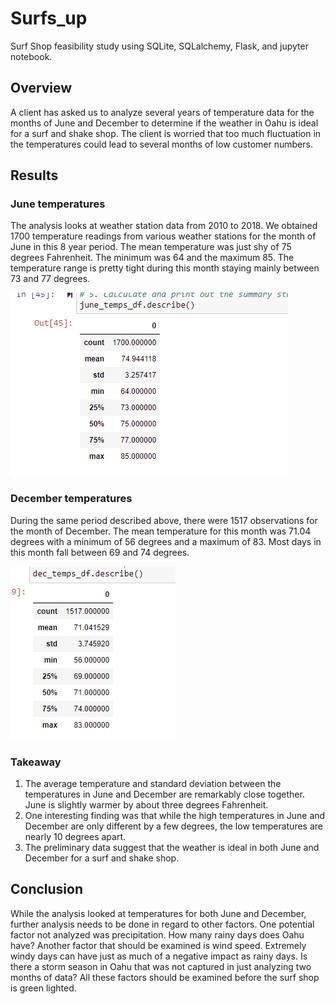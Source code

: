 # Surfs_up
Surf Shop feasibility study using SQLite, SQLalchemy, Flask, and jupyter notebook.

## Overview
A client has asked us to analyze several years of temperature data for the months of June and December to determine if the weather in Oahu is ideal for a surf and shake shop. The client is worried that too much fluctuation in the temperatures could lead to several months of low customer numbers.

## Results

### June temperatures
The analysis looks at weather station data from 2010 to 2018. We obtained 1700 temperature readings from various weather stations for the month of June in this 8 year period. The mean temperature was just shy of 75 degrees Fahrenheit. The minimum was 64 and the maximum 85. The temperature range is pretty tight during this month staying mainly between 73 and 77 degrees.

![june_stats.png](https://github.com/Brooks2210/surfs_up/blob/main/June_temps.png)

### December temperatures

During the same period described above, there were 1517 observations for the month of December. The mean temperature for this month was 71.04 degrees with a minimum of 56 degrees and a maximum of 83. Most days in this month fall between 69 and 74 degrees.

![dec_stats.png](https://github.com/Brooks2210/surfs_up/blob/main/Dec_temps.png)

### Takeaway
1. The average temperature and standard deviation between the temperatures in June and December are remarkably close together. June is slightly warmer by about three degrees Fahrenheit. 
2. One interesting finding was that while the high temperatures in June and December are only different by a few degrees, the low temperatures are nearly 10 degrees apart. 
3. The preliminary data suggest that the weather is ideal in both June and December for a surf and shake shop.

## Conclusion

While the analysis looked at temperatures for both June and December, further analysis needs to be done in regard to other factors. One potential factor not analyzed was precipitation. How many rainy days does Oahu have? Another factor that should be examined is wind speed. Extremely windy days can have just as much of a negative impact as rainy days. Is there a storm season in Oahu that was not captured in just analyzing two months of data? All these factors should be examined before the surf shop is green lighted. 

